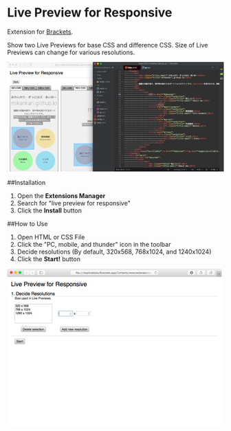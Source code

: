 # Live Preview for Responsive
Extension for [Brackets](https://github.com/adobe/brackets/).

Show two Live Previews for base CSS and difference CSS. Size of Live Previews can change for various resolutions.

![Testing screen](screenshots/testing.png?raw=true)

##Installation

1. Open the **Extensions Manager**
2. Search for "live preview for responsive"
3. Click the **Install** button

##How to Use

1. Open HTML or CSS File
2. Click the "PC, mobile, and thunder" icon in the toolbar
3. Decide resolutions (By default, 320x568, 768x1024, and 1240x1024)
4. Click the **Start!** button

![Settings screen](screenshots/settings.png?raw=true)
